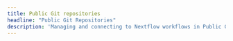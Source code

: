 ```yaml
---
title: Public Git repositories
headline: "Public Git Repositories"
description: 'Managing and connecting to Nextflow workflows in Public Git repositories'
---
```

